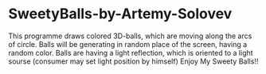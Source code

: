 # SweetyBalls-by-Artemy-Solovev
This programme draws colored 3D-balls, which are moving along the arcs of circle. 
Balls will be generating in random place of the screen, having a random color.
Balls are having a light reflection, which is oriented to a light sourse (consumer may set light position by himself)
Enjoy My Sweety Balls!!
